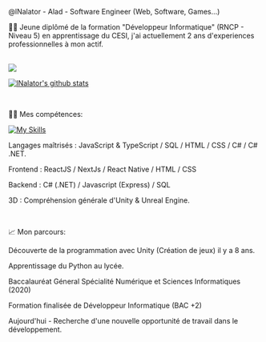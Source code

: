@lNalator - Alad - Software Engineer (Web, Software, Games...)

👨‍🎓 Jeune diplômé de la formation "Développeur Informatique" (RNCP - Niveau 5) en apprentissage du CESI, j'ai actuellement 2 ans d'experiences professionnelles à mon actif.

<br>
<img src=https://www.codewars.com/users/Nalator/badges/large>

[![lNalator's github stats](https://github-readme-stats.vercel.app/api?username=lNalator&show_icons=true&theme=radical)](https://github.com/lNalator/github-readme-stats)

<br>

👨‍💻 Mes compétences:

[![My Skills](https://skillicons.dev/icons?i=github,react,next,js,ts,html,css,sass,cs,dotnet,figma,unity,visualstudio,vscode)](https://skillicons.dev)

Langages maîtrisés : JavaScript & TypeScript / SQL / HTML / CSS / C# / C# .NET.

Frontend : ReactJS / NextJs / React Native / HTML / CSS

Backend : C# (.NET) / Javascript (Express) / SQL

3D : Compréhension générale d'Unity & Unreal Engine.

<br>

📈 Mon parcours:

Découverte de la programmation avec Unity (Création de jeux) il y a 8 ans.

Apprentissage du Python au lycée.

Baccalauréat Géneral Spécialité Numérique et Sciences Informatiques (2020)

Formation finalisée de Développeur Informatique (BAC +2)

Aujourd'hui - Recherche d'une nouvelle opportunité de travail dans le développement.
